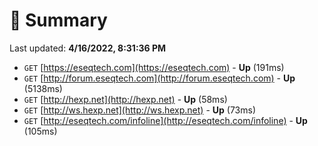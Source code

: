 # 📖 Summary
Last updated: **4/16/2022, 8:31:36 PM**

- `GET` [https://eseqtech.com](https://eseqtech.com) - **Up** (191ms)
- `GET` [http://forum.eseqtech.com](http://forum.eseqtech.com) - **Up** (5138ms)
- `GET` [http://hexp.net](http://hexp.net) - **Up** (58ms)
- `GET` [http://ws.hexp.net](http://ws.hexp.net) - **Up** (73ms)
- `GET` [http://eseqtech.com/infoline](http://eseqtech.com/infoline) - **Up** (105ms)
